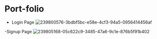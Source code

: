 # Port-folio

- Login Page
![239800576-3bdbf5bc-e58e-4cf3-94a5-0956414456af](https://github.com/Kamasah-Dickson/Port-folio/assets/86136379/ce16b379-179a-42d2-b2b2-982152fadecb)

-Signup Page
![239805168-05c622c9-3485-47a6-9c1e-876b5f91b402](https://github.com/Kamasah-Dickson/Port-folio/assets/86136379/bd5970a4-1149-4c7f-9ec5-3d981a231eba)

